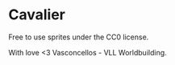 # Cavalier
Free to use sprites under the CC0 license.

With love <3
 Vasconcellos - VLL Worldbuilding.

